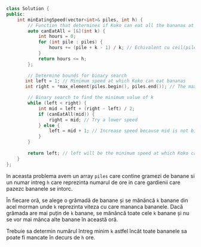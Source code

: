 ```cpp 
class Solution {
public:
    int minEatingSpeed(vector<int>& piles, int h) {
        // Function that determines if Koko can eat all the bananas at rate k in h hours.
        auto canEatAll = [&](int k) {
            int hours = 0;
            for (int pile : piles) {
                hours += (pile + k - 1) / k; // Echivalent cu ceil(pile / k)
            }
            return hours <= h;
        };
        
        // Determine bounds for binary search
       int left = 1; // Minimum speed at which Koko can eat bananas
       int right = *max_element(piles.begin(), piles.end()); // The maximum speed is the largest heap

        // Binary search to find the minimum value of k
        while (left < right) {
            int mid = left + (right - left) / 2;
            if (canEatAll(mid)) {
                right = mid; // Try a lower speed
            } else {
                left = mid + 1; // Increase speed because mid is not big enough
            }
        }
        
        return left; // left will be the minimum speed at which Koko can eat all the bananas in h hours
    }
};


```

In aceasta problema avem un array `piles` care contine gramezi de banane si un numar intreg `h` care reprezinta numarul de ore in care gardienii care pazezc bananele se intorc.

În fiecare oră, se alege o grămadă de banane și se mănâncă `k` banane din acel morman unde `k` reprezinta viteza cu care mananca bananele. Dacă grămada are mai puțin de `k` banane, se mănâncă toate cele `k` banane și nu se vor mai mânca alte banane în această oră.

Trebuie sa determin numărul întreg minim `k` astfel încât toate bananele sa poate fi mancate în decurs de `h` ore.


